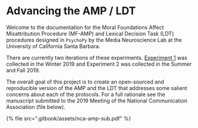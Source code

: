 # Advancing the AMP / LDT

Welcome to the documentation for the Moral Foundations Affect Misattribution Procedure \(MF-AMP\) and Lexical Decision Task \(LDT\) procedures designed in `PsychoPy` by the Media Neuroscience Lab at the University of California Santa Barbara. 

There are currently two iterations of these experiments. [Experiment 1](experiment-1.md) was collected in the Winter 2019 and Experiment 2 was collected in the Summer and Fall 2019.

The overall goal of this project is to create an open-sourced and reproducible version of the AMP and the LDT that addresses some salient concerns about each of the protocols. For a full rationale see the manuscript submitted to the 2019 Meeting of the National Communication Association \(file below\).

{% file src=".gitbook/assets/nca-amp-sub.pdf" %}



